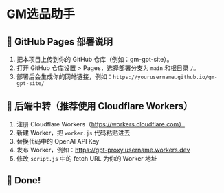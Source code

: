 # GM选品助手

## 🚀 GitHub Pages 部署说明

1. 把本项目上传到你的 GitHub 仓库（例如：gm-gpt-site）。
2. 打开 GitHub 仓库设置 > Pages，选择部署分支为 `main` 和根目录 `/`。
3. 部署后会生成你的网站链接，例如：`https://yourusername.github.io/gm-gpt-site/`

## 🔐 后端中转（推荐使用 Cloudflare Workers）

1. 注册 Cloudflare Workers（https://workers.cloudflare.com）
2. 新建 Worker，把 `worker.js` 代码粘贴进去
3. 替换代码中的 OpenAI API Key
4. 发布 Worker，例如：https://gpt-proxy.username.workers.dev
5. 修改 `script.js` 中的 fetch URL 为你的 Worker 地址

## 🎉 Done!
